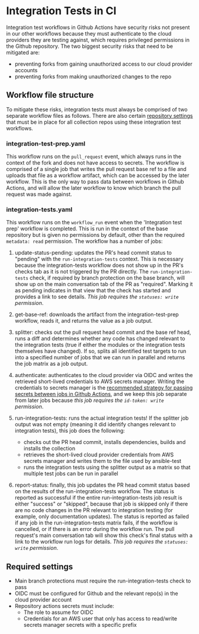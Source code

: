 # Integration Tests in CI

Integration test workflows in Github Actions have security risks not present in our other workflows because they must authenticate to the cloud providers they are testing against, which requires privileged permissions in the Github repository. The two biggest security risks that need to be mitigated are:

- preventing forks from gaining unauthorized access to our cloud provider accounts
- preventing forks from making unauthorized changes to the repo

## Workflow file structure

To mitigate these risks, integration tests must always be comprised of two separate workflow files as follows. There are also certain [repository settings](#required-repository-settings) that must be in place for all collection repos using these integration test workflows.

### integration-test-prep.yaml

This workflow runs on the `pull_request` event, which always runs in the context of the fork and does not have access to secrets. The workflow is comprised of a single job that writes the pull request base ref to a file and uploads that file as a workflow artifact, which can be accessed by the later workflow. This is the only way to pass data between workflows in Github Actions, and will allow the later workflow to know which branch the pull request was made against.

### integration-tests.yaml

This workflow runs on the `workflow_run` event when the 'Integration test prep' workflow is completed. This is run in the context of the base repository but is given no permissions by default, other than the required `metadata: read` permission. The workflow has a number of jobs:

1. update-status-pending: updates the PR's head commit status to "pending" with the `run-integration-tests` context. This is necessary because the integration-tests workflow does not show up in the PR's checks tab as it is not triggered by the PR directly. The `run-integration-tests` check, if required by branch protection on the base branch, will show up on the main conversation tab of the PR as "required". Marking it as pending indicates in that view that the check has started and provides a link to see details. *This job requires the `statuses: write` permission*.

2. get-base-ref: downloads the artifact from the integration-test-prep workflow, reads it, and returns the value as a job output.

3. splitter: checks out the pull request head commit and the base ref head, runs a diff and determines whether any code has changed relevant to the integration tests (true if either the modules or the integration tests themselves have changed). If so, splits all identified test targets to run into a specified number of jobs that we can run in parallel and returns the job matrix as a job output.

4. authenticate: authenticates to the cloud provider via OIDC and writes the retrieved short-lived credentials to AWS secrets manager. Writing the credentials to secrets manager is the [recommended strategy for passing secrets between jobs in Github Actions](https://docs.github.com/en/actions/using-workflows/workflow-commands-for-github-actions#example-masking-and-passing-a-secret-between-jobs-or-workflows), and we keep this job separate from later jobs because *this job requires the `id-token: write` permission*.

5. run-integration-tests: runs the actual integration tests! If the splitter job output was not empty (meaning it did identify changes relevant to integration tests), this job does the following:
   - checks out the PR head commit, installs dependencies, builds and installs the collection
   - retrieves the short-lived cloud provider credentials from AWS secrets manager and writes them to the file used by ansible-test
   - runs the integration tests using the splitter output as a matrix so that multiple test jobs can be run in parallel

6. report-status: finally, this job updates the PR head commit status based on the results of the run-integration-tests workflow. The status is reported as successful if the entire run-integration-tests job result is either "success" or "skipped", because that job is skipped only if there are no code changes in the PR relevant to integration testing (for example, only documentation updates). The status is reported as failed if any job in the run-integration-tests matrix fails, if the workflow is cancelled, or if there is an error during the workflow run. The pull request's main conversation tab will show this check's final status with a link to the workflow run logs for details. *This job requires the `statuses: write` permission*.

## Required settings

- Main branch protections must require the run-integration-tests check to pass
- OIDC must be configured for Github and the relevant repo(s) in the cloud provider account
- Repository actions secrets must include:
  - The role to assume for OIDC
  - Credentials for an AWS user that only has access to read/write secrets manager secrets with a specific prefix
